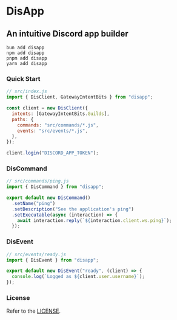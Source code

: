 # DisApp

## An intuitive Discord app builder

```sh-session
bun add disapp
npm add disapp
pnpm add disapp
yarn add disapp
```

### Quick Start

```js
// src/index.js
import { DisClient, GatewayIntentBits } from "disapp";

const client = new DisClient({
  intents: [GatewayIntentBits.Guilds],
  paths: {
    commands: "src/commands/*.js",
    events: "src/events/*.js",
  },
});

client.login("DISCORD_APP_TOKEN");
```

### DisCommand

```ts
// src/commands/ping.js
import { DisCommand } from "disapp";

export default new DisCommand()
  .setName("ping")
  .setDescription("See the application's ping")
  .setExecutable(async (interaction) => {
    await interaction.reply(`${interaction.client.ws.ping}`);
  });
```

### DisEvent

```ts
// src/events/ready.js
import { DisEvent } from "disapp";

export default new DisEvent("ready", (client) => {
  console.log(`Logged as ${client.user.username}`);
});
```

### License

Refer to the [LICENSE](LICENSE).
